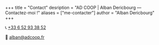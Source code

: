 +++
title = "Contact"
desription = "AD COOP | Alban Dericbourg — Contactez-moi !"
aliases = ["me-contacter"]
author = "Alban Dericbourg"
+++

📞 <span itemprop="telephone">[+33 6 52 93 38 52](tel:+330652933852)</span>

📧 [alban@adcoop.fr](mailto:alban@adcoop.fr)